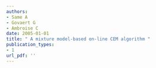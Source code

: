 ```yaml
---
authors: 
- Same A 
- Govaert G 
- Ambroise C 
date: 2005-01-01
title: " A mixture model-based on-line CEM algorithm "
publication_types:
- 1
url_pdf: ''
---
```

